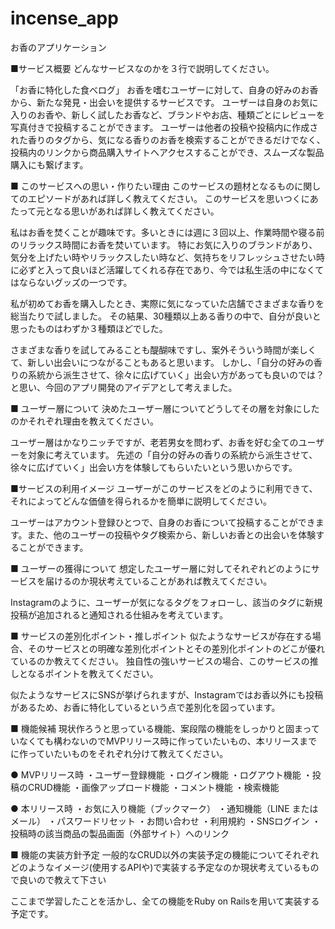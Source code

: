 # incense_app
お香のアプリケーション

■サービス概要
どんなサービスなのかを３行で説明してください。

「お香に特化した食べログ」
お香を嗜むユーザーに対して、自身の好みのお香から、新たな発見・出会いを提供するサービスです。
ユーザーは自身のお気に入りのお香や、新しく試したお香など、ブランドやお店、種類ごとにレビューを写真付きで投稿することができます。
ユーザーは他者の投稿や投稿内に作成された香りのタグから、気になる香りのお香を検索することができるだけでなく、投稿内のリンクから商品購入サイトへアクセスすることができ、スムーズな製品購入にも繋げます。


■ このサービスへの思い・作りたい理由
このサービスの題材となるものに関してのエピソードがあれば詳しく教えてください。
このサービスを思いつくにあたって元となる思いがあれば詳しく教えてください。

私はお香を焚くことが趣味です。多いときには週に３回以上、作業時間や寝る前のリラックス時間にお香を焚いています。
特にお気に入りのブランドがあり、気分を上げたい時やリラックスしたい時など、気持ちをリフレッシュさせたい時に必ずと入って良いほど活躍してくれる存在であり、今では私生活の中になくてはならないグッズの一つです。

私が初めてお香を購入したとき、実際に気になっていた店舗でさまざまな香りを総当たりで試しました。
その結果、30種類以上ある香りの中で、自分が良いと思ったものはわずか３種類ほどでした。

さまざまな香りを試してみることも醍醐味ですし、案外そういう時間が楽しくて、新しい出会いにつながることもあると思います。
しかし、「自分の好みの香りの系統から派生させて、徐々に広げていく」出会い方があっても良いのでは？と思い、今回のアプリ開発のアイデアとして考えました。


■ ユーザー層について
決めたユーザー層についてどうしてその層を対象にしたのかそれぞれ理由を教えてください。

ユーザー層はかなりニッチですが、老若男女を問わず、お香を好む全てのユーザーを対象に考えています。
先述の「自分の好みの香りの系統から派生させて、徐々に広げていく」出会い方を体験してもらいたいという思いからです。


■サービスの利用イメージ
ユーザーがこのサービスをどのように利用できて、それによってどんな価値を得られるかを簡単に説明してください。

ユーザーはアカウント登録ひとつで、自身のお香について投稿することができます。また、他のユーザーの投稿やタグ検索から、新しいお香との出会いを体験することができます。


■ ユーザーの獲得について
想定したユーザー層に対してそれぞれどのようにサービスを届けるのか現状考えていることがあれば教えてください。

Instagramのように、ユーザーが気になるタグをフォローし、該当のタグに新規投稿が追加されると通知される仕組みを考えています。

■ サービスの差別化ポイント・推しポイント
似たようなサービスが存在する場合、そのサービスとの明確な差別化ポイントとその差別化ポイントのどこが優れているのか教えてください。
独自性の強いサービスの場合、このサービスの推しとなるポイントを教えてください。

似たようなサービスにSNSが挙げられますが、Instagramではお香以外にも投稿があるため、お香に特化しているという点で差別化を図っています。

■ 機能候補
現状作ろうと思っている機能、案段階の機能をしっかりと固まっていなくても構わないのでMVPリリース時に作っていたいもの、本リリースまでに作っていたいものをそれぞれ分けて教えてください。

● MVPリリース時
・ユーザー登録機能
・ログイン機能
・ログアウト機能
・投稿のCRUD機能
・画像アップロード機能
・コメント機能
・検索機能

● 本リリース時
・お気に入り機能（ブックマーク）
・通知機能（LINE または メール）
・パスワードリセット
・お問い合わせ
・利用規約
・SNSログイン
・投稿時の該当商品の製品画面（外部サイト）へのリンク


■ 機能の実装方針予定
一般的なCRUD以外の実装予定の機能についてそれぞれどのようなイメージ(使用するAPIや)で実装する予定なのか現状考えているもので良いので教えて下さい

ここまで学習したことを活かし、全ての機能をRuby on Railsを用いて実装する予定です。
